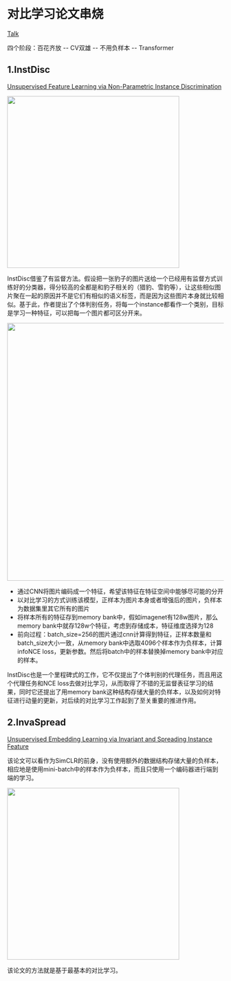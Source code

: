 # 对比学习论文串烧

[Talk](https://www.bilibili.com/video/BV19S4y1M7hm?spm_id_from=333.999.0.0)

四个阶段：百花齐放 -- CV双雄 -- 不用负样本 -- Transformer

## 1.InstDisc

[Unsupervised Feature Learning via Non-Parametric Instance Discrimination](https://arxiv.org/pdf/1805.01978.pdf)

<img src="https://user-images.githubusercontent.com/22740819/148052604-3be86864-4886-4172-9b43-c8a6660c3a37.png" width=400>

InstDisc借鉴了有监督方法。假设把一张豹子的图片送给一个已经用有监督方式训练好的分类器，得分较高的全都是和豹子相关的（猎豹、雪豹等），让这些相似图片聚在一起的原因并不是它们有相似的语义标签，而是因为这些图片本身就比较相似。基于此，作者提出了个体判别任务，将每一个instance都看作一个类别，目标是学习一种特征，可以把每一个图片都可区分开来。

<img src="https://user-images.githubusercontent.com/22740819/148043206-82ec4399-944e-4b9e-ab02-1e75d3de5e9c.png" width=600>

- 通过CNN将图片编码成一个特征，希望该特征在特征空间中能够尽可能的分开
- 以对比学习的方式训练该模型，正样本为图片本身或者增强后的图片，负样本为数据集里其它所有的图片
- 将样本所有的特征存到memory bank中，假如imagenet有128w图片，那么memory bank中就存128w个特征，考虑到存储成本，特征维度选择为128
- 前向过程：batch_size=256的图片通过cnn计算得到特征，正样本数量和batch_size大小一致，从memory bank中选取4096个样本作为负样本，计算infoNCE loss，更新参数。然后将batch中的样本替换掉memory bank中对应的样本。

InstDisc也是一个里程碑式的工作，它不仅提出了个体判别的代理任务，而且用这个代理任务和NCE loss去做对比学习，从而取得了不错的无监督表征学习的结果，同时它还提出了用memory bank这种结构存储大量的负样本，以及如何对特征进行动量的更新，对后续的对比学习工作起到了至关重要的推进作用。

## 2.InvaSpread

[Unsupervised Embedding Learning via Invariant and Spreading Instance Feature](https://arxiv.org/pdf/1904.03436.pdf)

该论文可以看作为SimCLR的前身，没有使用额外的数据结构存储大量的负样本，相应地是使用mini-batch中的样本作为负样本，而且只使用一个编码器进行端到端的学习。

<img src="https://user-images.githubusercontent.com/22740819/148056255-0c7ca030-75c5-4824-bbb8-56c067aeba96.png" width=400>

该论文的方法就是基于最基本的对比学习。
